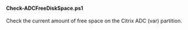 #### Check-ADCFreeDiskSpace.ps1

Check the current amount of free space on the Citrix ADC (var) partition.
